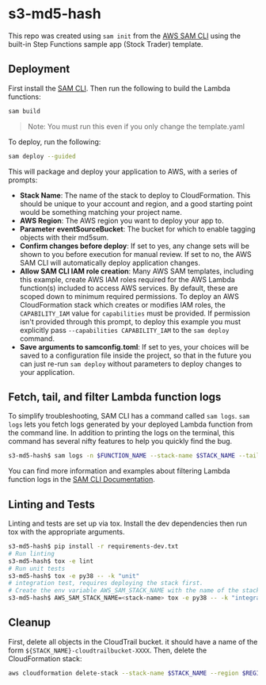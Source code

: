# s3-md5-hash

This repo was created using `sam init` from the [AWS SAM CLI](https://docs.aws.amazon.com/serverless-application-model/latest/developerguide/sam-cli-command-reference-sam-init.html) using the built-in Step Functions sample app (Stock Trader) template.

## Deployment

First install the [SAM CLI](https://docs.aws.amazon.com/serverless-application-model/latest/developerguide/serverless-sam-cli-install.html). Then run the following to build the Lambda functions:

```bash
sam build
```

> Note: You must run this even if you only change the template.yaml

To deploy, run the following:

```bash
sam deploy --guided
```

This will package and deploy your application to AWS, with a series of prompts:

* **Stack Name**: The name of the stack to deploy to CloudFormation. This should be unique to your account and region, and a good starting point would be something matching your project name.
* **AWS Region**: The AWS region you want to deploy your app to.
* **Parameter eventSourceBucket**: The bucket for which to enable tagging objects with their md5sum.
* **Confirm changes before deploy**: If set to yes, any change sets will be shown to you before execution for manual review. If set to no, the AWS SAM CLI will automatically deploy application changes.
* **Allow SAM CLI IAM role creation**: Many AWS SAM templates, including this example, create AWS IAM roles required for the AWS Lambda function(s) included to access AWS services. By default, these are scoped down to minimum required permissions. To deploy an AWS CloudFormation stack which creates or modifies IAM roles, the `CAPABILITY_IAM` value for `capabilities` must be provided. If permission isn't provided through this prompt, to deploy this example you must explicitly pass `--capabilities CAPABILITY_IAM` to the `sam deploy` command.
* **Save arguments to samconfig.toml**: If set to yes, your choices will be saved to a configuration file inside the project, so that in the future you can just re-run `sam deploy` without parameters to deploy changes to your application.

## Fetch, tail, and filter Lambda function logs

To simplify troubleshooting, SAM CLI has a command called `sam logs`. `sam logs` lets you fetch logs generated by your deployed Lambda function from the command line. In addition to printing the logs on the terminal, this command has several nifty features to help you quickly find the bug.

```bash
s3-md5-hash$ sam logs -n $FUNCTION_NAME --stack-name $STACK_NAME --tail
```

You can find more information and examples about filtering Lambda function logs in the [SAM CLI Documentation](https://docs.aws.amazon.com/serverless-application-model/latest/developerguide/serverless-sam-cli-logging.html).

## Linting and Tests

Linting and tests are set up via tox. Install the dev dependencies then run tox with the appropriate arguments.

```bash
s3-md5-hash$ pip install -r requirements-dev.txt
# Run linting
s3-md5-hash$ tox -e lint
# Run unit tests
s3-md5-hash$ tox -e py38 -- -k "unit"
# integration test, requires deploying the stack first.
# Create the env variable AWS_SAM_STACK_NAME with the name of the stack we are testing
s3-md5-hash$ AWS_SAM_STACK_NAME=<stack-name> tox -e py38 -- -k "integration"
```

## Cleanup

First, delete all objects in the CloudTrail bucket. it should have a name of the form `${STACK_NAME}-cloudtrailbucket-XXXX`. Then, delete the CloudFormation stack:

```bash
aws cloudformation delete-stack --stack-name $STACK_NAME --region $REGION --profile $PROFILE
```
